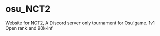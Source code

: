 # osu_NCT2
Website for NCT2, A Discord server only tournament for Osu!game.
1v1
Open rank and 90k-inf